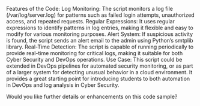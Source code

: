 Features of the Code:
Log Monitoring: The script monitors a log file (/var/log/server.log) for patterns such as failed login attempts, unauthorized access, and repeated requests.
Regular Expressions: It uses regular expressions to identify patterns in log entries, making it flexible and easy to modify for various monitoring purposes.
Alert System: If suspicious activity is found, the script sends an alert email to the admin using Python’s smtplib library.
Real-Time Detection: The script is capable of running periodically to provide real-time monitoring for critical logs, making it suitable for both Cyber Security and DevOps operations.
Use Case:
This script could be extended in DevOps pipelines for automated security monitoring, or as part of a larger system for detecting unusual behavior in a cloud environment. It provides a great starting point for introducing students to both automation in DevOps and log analysis in Cyber Security.

Would you like further details or enhancements on this code sample?
